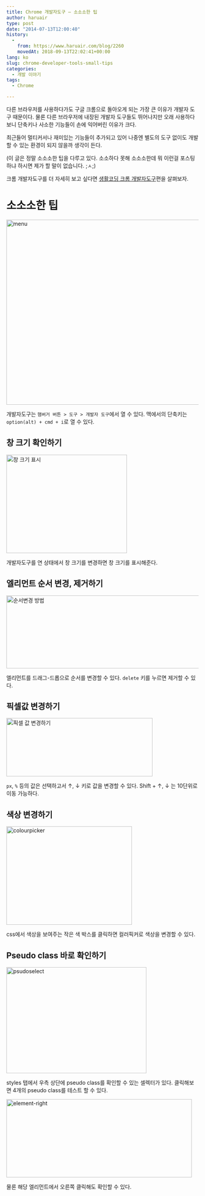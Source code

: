 ```yaml
---
title: Chrome 개발자도구 – 소소소한 팁
author: haruair
type: post
date: "2014-07-13T12:00:40"
history:
  - 
    from: https://www.haruair.com/blog/2260
    movedAt: 2018-09-13T22:02:41+00:00
lang: ko
slug: chrome-developer-tools-small-tips
categories:
  - 개발 이야기
tags:
  - Chrome

---
```

다른 브라우저를 사용하다가도 구글 크롬으로 돌아오게 되는 가장 큰 이유가 개발자 도구 때문이다. 물론 다른 브라우저에 내장된 개발자 도구들도 뛰어나지만 오래 사용하다보니 단축키나 사소한 기능들이 손에 익어버린 이유가 크다.

최근들어 멀티커서나 재미있는 기능들이 추가되고 있어 나중엔 별도의 도구 없이도 개발할 수 있는 환경이 되지 않을까 생각이 든다.

(이 글은 정말 소소소한 팁을 다루고 있다. 소소하다 못해 소소소한데 뭐 이런걸 포스팅하냐 하시면 제가 할 말이 없습니다. ;ㅅ;)

크롬 개발자도구를 더 자세히 보고 싶다면 [생활코딩 크롬 개발자도구][1]편을 살펴보자.

# 소소소한 팁

<img data-attachment-id="2264" data-permalink="https://edykim.com/blog/2260/menu-2" data-orig-file="https://edykim.com/wp-content/uploads/2014/07/menu.png?fit=629%2C485&ssl=1" data-orig-size="629,485" data-comments-opened="1" data-image-meta="{&quot;aperture&quot;:&quot;0&quot;,&quot;credit&quot;:&quot;&quot;,&quot;camera&quot;:&quot;&quot;,&quot;caption&quot;:&quot;&quot;,&quot;created_timestamp&quot;:&quot;0&quot;,&quot;copyright&quot;:&quot;&quot;,&quot;focal_length&quot;:&quot;0&quot;,&quot;iso&quot;:&quot;0&quot;,&quot;shutter_speed&quot;:&quot;0&quot;,&quot;title&quot;:&quot;&quot;}" data-image-title="menu" data-image-description="" data-medium-file="https://edykim.com/wp-content/uploads/2014/07/menu.png?fit=300%2C231&ssl=1" data-large-file="https://edykim.com/wp-content/uploads/2014/07/menu.png?fit=629%2C485&ssl=1" src="https://edykim.com/wp-content/uploads/2014/07/menu.png?resize=629%2C485" alt="menu" width="629" height="485" class="aligncenter size-full wp-image-2264" srcset="https://edykim.com/wp-content/uploads/2014/07/menu.png?w=629&ssl=1 629w, https://edykim.com/wp-content/uploads/2014/07/menu.png?resize=300%2C231&ssl=1 300w" sizes="(max-width: 629px) 100vw, 629px" data-recalc-dims="1" />

개발자도구는 `햄버거 버튼 > 도구 > 개발자 도구`에서 열 수 있다. 맥에서의 단축키는 `option(alt) + cmd + i`로 열 수 있다.

## 창 크기 확인하기

<img data-attachment-id="2263" data-permalink="https://edykim.com/blog/2260/screen-shot-2014-07-13-at-9-28-41-pm" data-orig-file="https://edykim.com/wp-content/uploads/2014/07/Screen-Shot-2014-07-13-at-9.28.41-pm.png?fit=316%2C258&ssl=1" data-orig-size="316,258" data-comments-opened="1" data-image-meta="{&quot;aperture&quot;:&quot;0&quot;,&quot;credit&quot;:&quot;&quot;,&quot;camera&quot;:&quot;&quot;,&quot;caption&quot;:&quot;&quot;,&quot;created_timestamp&quot;:&quot;0&quot;,&quot;copyright&quot;:&quot;&quot;,&quot;focal_length&quot;:&quot;0&quot;,&quot;iso&quot;:&quot;0&quot;,&quot;shutter_speed&quot;:&quot;0&quot;,&quot;title&quot;:&quot;&quot;}" data-image-title="창 크기 표시" data-image-description="" data-medium-file="https://edykim.com/wp-content/uploads/2014/07/Screen-Shot-2014-07-13-at-9.28.41-pm.png?fit=300%2C244&ssl=1" data-large-file="https://edykim.com/wp-content/uploads/2014/07/Screen-Shot-2014-07-13-at-9.28.41-pm.png?fit=316%2C258&ssl=1" src="https://edykim.com/wp-content/uploads/2014/07/Screen-Shot-2014-07-13-at-9.28.41-pm.png?resize=316%2C258" alt="창 크기 표시" width="316" height="258" class="aligncenter size-full wp-image-2263" srcset="https://edykim.com/wp-content/uploads/2014/07/Screen-Shot-2014-07-13-at-9.28.41-pm.png?w=316&ssl=1 316w, https://edykim.com/wp-content/uploads/2014/07/Screen-Shot-2014-07-13-at-9.28.41-pm.png?resize=300%2C244&ssl=1 300w" sizes="(max-width: 316px) 100vw, 316px" data-recalc-dims="1" />

개발자도구를 연 상태에서 창 크기를 변경하면 창 크기를 표시해준다.

## 엘리먼트 순서 변경, 제거하기

<img data-attachment-id="2262" data-permalink="https://edykim.com/blog/2260/attachment/1" data-orig-file="https://edykim.com/wp-content/uploads/2014/07/1.gif?fit=627%2C191&ssl=1" data-orig-size="627,191" data-comments-opened="1" data-image-meta="{&quot;aperture&quot;:&quot;0&quot;,&quot;credit&quot;:&quot;&quot;,&quot;camera&quot;:&quot;&quot;,&quot;caption&quot;:&quot;&quot;,&quot;created_timestamp&quot;:&quot;0&quot;,&quot;copyright&quot;:&quot;&quot;,&quot;focal_length&quot;:&quot;0&quot;,&quot;iso&quot;:&quot;0&quot;,&quot;shutter_speed&quot;:&quot;0&quot;,&quot;title&quot;:&quot;&quot;}" data-image-title="1" data-image-description="" data-medium-file="https://edykim.com/wp-content/uploads/2014/07/1.gif?fit=300%2C91&ssl=1" data-large-file="https://edykim.com/wp-content/uploads/2014/07/1.gif?fit=627%2C191&ssl=1" src="https://edykim.com/wp-content/uploads/2014/07/1.gif?resize=627%2C191" alt="순서변경 방법" width="627" height="191" class="aligncenter size-full wp-image-2262" data-recalc-dims="1" />

엘리먼트를 드래그-드롭으로 순서를 변경할 수 있다. `delete` 키를 누르면 제거할 수 있다.

## 픽셀값 변경하기

<img data-attachment-id="2261" data-permalink="https://edykim.com/blog/2260/attachment/2" data-orig-file="https://edykim.com/wp-content/uploads/2014/07/2.gif?fit=383%2C153&ssl=1" data-orig-size="383,153" data-comments-opened="1" data-image-meta="{&quot;aperture&quot;:&quot;0&quot;,&quot;credit&quot;:&quot;&quot;,&quot;camera&quot;:&quot;&quot;,&quot;caption&quot;:&quot;&quot;,&quot;created_timestamp&quot;:&quot;0&quot;,&quot;copyright&quot;:&quot;&quot;,&quot;focal_length&quot;:&quot;0&quot;,&quot;iso&quot;:&quot;0&quot;,&quot;shutter_speed&quot;:&quot;0&quot;,&quot;title&quot;:&quot;&quot;}" data-image-title="2" data-image-description="" data-medium-file="https://edykim.com/wp-content/uploads/2014/07/2.gif?fit=300%2C119&ssl=1" data-large-file="https://edykim.com/wp-content/uploads/2014/07/2.gif?fit=383%2C153&ssl=1" src="https://edykim.com/wp-content/uploads/2014/07/2.gif?resize=383%2C153" alt="픽셀 값 변경하기" width="383" height="153" class="aligncenter size-full wp-image-2261" data-recalc-dims="1" />

`px`, `%` 등의 값은 선택하고서 ↑, ↓ 키로 값을 변경할 수 있다. Shift + ↑, ↓ 는 10단위로 이동 가능하다.

## 색상 변경하기

<img data-attachment-id="2265" data-permalink="https://edykim.com/blog/2260/colourpicker" data-orig-file="https://edykim.com/wp-content/uploads/2014/07/colourpicker.gif?fit=329%2C258&ssl=1" data-orig-size="329,258" data-comments-opened="1" data-image-meta="{&quot;aperture&quot;:&quot;0&quot;,&quot;credit&quot;:&quot;&quot;,&quot;camera&quot;:&quot;&quot;,&quot;caption&quot;:&quot;&quot;,&quot;created_timestamp&quot;:&quot;0&quot;,&quot;copyright&quot;:&quot;&quot;,&quot;focal_length&quot;:&quot;0&quot;,&quot;iso&quot;:&quot;0&quot;,&quot;shutter_speed&quot;:&quot;0&quot;,&quot;title&quot;:&quot;&quot;}" data-image-title="colourpicker" data-image-description="" data-medium-file="https://edykim.com/wp-content/uploads/2014/07/colourpicker.gif?fit=300%2C235&ssl=1" data-large-file="https://edykim.com/wp-content/uploads/2014/07/colourpicker.gif?fit=329%2C258&ssl=1" src="https://edykim.com/wp-content/uploads/2014/07/colourpicker.gif?resize=329%2C258" alt="colourpicker" width="329" height="258" class="aligncenter size-full wp-image-2265" data-recalc-dims="1" />

css에서 색상을 보여주는 작은 색 박스를 클릭하면 컬러픽커로 색상을 변경할 수 있다.

## Pseudo class 바로 확인하기

<img data-attachment-id="2266" data-permalink="https://edykim.com/blog/2260/psudoselect" data-orig-file="https://edykim.com/wp-content/uploads/2014/07/psudoselect.gif?fit=367%2C278&ssl=1" data-orig-size="367,278" data-comments-opened="1" data-image-meta="{&quot;aperture&quot;:&quot;0&quot;,&quot;credit&quot;:&quot;&quot;,&quot;camera&quot;:&quot;&quot;,&quot;caption&quot;:&quot;&quot;,&quot;created_timestamp&quot;:&quot;0&quot;,&quot;copyright&quot;:&quot;&quot;,&quot;focal_length&quot;:&quot;0&quot;,&quot;iso&quot;:&quot;0&quot;,&quot;shutter_speed&quot;:&quot;0&quot;,&quot;title&quot;:&quot;&quot;}" data-image-title="psudoselect" data-image-description="" data-medium-file="https://edykim.com/wp-content/uploads/2014/07/psudoselect.gif?fit=300%2C227&ssl=1" data-large-file="https://edykim.com/wp-content/uploads/2014/07/psudoselect.gif?fit=367%2C278&ssl=1" src="https://edykim.com/wp-content/uploads/2014/07/psudoselect.gif?resize=367%2C278" alt="psudoselect" width="367" height="278" class="aligncenter size-full wp-image-2266" data-recalc-dims="1" />

styles 탭에서 우측 상단에 pseudo class를 확인할 수 있는 셀렉터가 있다. 클릭해보면 4개의 pseudo class를 테스트 할 수 있다.

<img data-attachment-id="2267" data-permalink="https://edykim.com/blog/2260/element-right" data-orig-file="https://edykim.com/wp-content/uploads/2014/07/element-right.png?fit=486%2C205&ssl=1" data-orig-size="486,205" data-comments-opened="1" data-image-meta="{&quot;aperture&quot;:&quot;0&quot;,&quot;credit&quot;:&quot;&quot;,&quot;camera&quot;:&quot;&quot;,&quot;caption&quot;:&quot;&quot;,&quot;created_timestamp&quot;:&quot;0&quot;,&quot;copyright&quot;:&quot;&quot;,&quot;focal_length&quot;:&quot;0&quot;,&quot;iso&quot;:&quot;0&quot;,&quot;shutter_speed&quot;:&quot;0&quot;,&quot;title&quot;:&quot;&quot;}" data-image-title="element-right" data-image-description="" data-medium-file="https://edykim.com/wp-content/uploads/2014/07/element-right.png?fit=300%2C126&ssl=1" data-large-file="https://edykim.com/wp-content/uploads/2014/07/element-right.png?fit=486%2C205&ssl=1" src="https://edykim.com/wp-content/uploads/2014/07/element-right.png?resize=486%2C205" alt="element-right" width="486" height="205" class="aligncenter size-full wp-image-2267" srcset="https://edykim.com/wp-content/uploads/2014/07/element-right.png?w=486&ssl=1 486w, https://edykim.com/wp-content/uploads/2014/07/element-right.png?resize=300%2C126&ssl=1 300w" sizes="(max-width: 486px) 100vw, 486px" data-recalc-dims="1" />

물론 해당 엘리먼트에서 오른쪽 클릭해도 확인할 수 있다.

 [1]: http://opentutorials.org/course/580